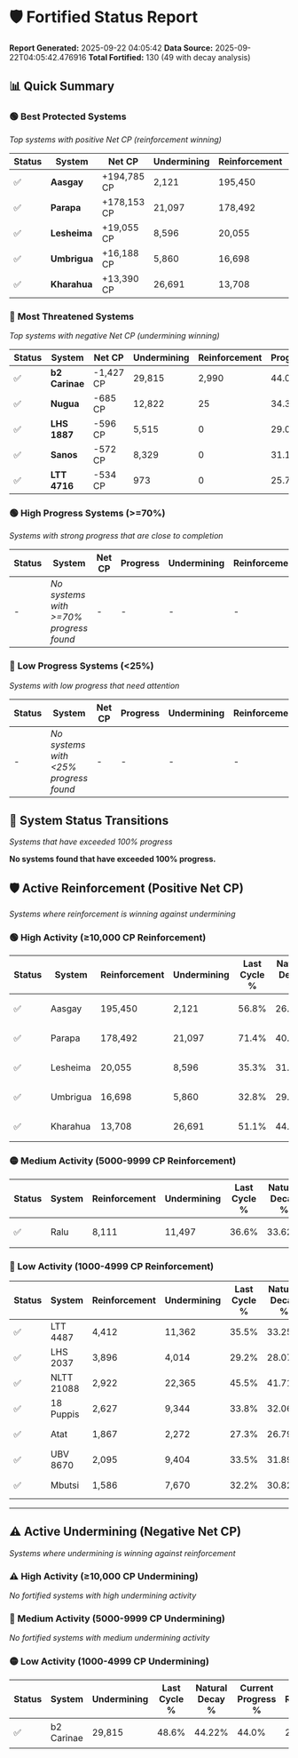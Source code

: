 # 🛡️ Fortified Status Report

**Report Generated:** 2025-09-22 04:05:42
**Data Source:** 2025-09-22T04:05:42.476916
**Total Fortified:** 130 (49 with decay analysis)

## 📊 Quick Summary

### 🟢 **Best Protected Systems**
*Top systems with positive Net CP (reinforcement winning)*

| Status | System | Net CP | Undermining | Reinforcement | Progress |
|--------|--------|--------|-------------|---------------|----------|
| ✅ | **Aasgay** | +194,785 CP | 2,121 | 195,450 | 56.5% |
| ✅ | **Parapa** | +178,153 CP | 21,097 | 178,492 | 68.2% |
| ✅ | **Lesheima** | +19,055 CP | 8,596 | 20,055 | 34.0% |
| ✅ | **Umbrigua** | +16,188 CP | 5,860 | 16,698 | 31.9% |
| ✅ | **Kharahua** | +13,390 CP | 26,691 | 13,708 | 47.0% |

### 🔴 **Most Threatened Systems**
*Top systems with negative Net CP (undermining winning)*

| Status | System | Net CP | Undermining | Reinforcement | Progress |
|--------|--------|--------|-------------|---------------|----------|
| ✅ | **b2 Carinae** | -1,427 CP | 29,815 | 2,990 | 44.0% |
| ✅ | **Nugua** | -685 CP | 12,822 | 25 | 34.3% |
| ✅ | **LHS 1887** | -596 CP | 5,515 | 0 | 29.0% |
| ✅ | **Sanos** | -572 CP | 8,329 | 0 | 31.1% |
| ✅ | **LTT 4716** | -534 CP | 973 | 0 | 25.7% |

### 🟢 **High Progress Systems (>=70%)**
*Systems with strong progress that are close to completion*

| Status | System | Net CP | Progress | Undermining | Reinforcement |
|--------|--------|--------|----------|-------------|---------------|
| - | *No systems with >=70% progress found* | - | - | - | - |

### 🔴 **Low Progress Systems (<25%)**
*Systems with low progress that need attention*

| Status | System | Net CP | Progress | Undermining | Reinforcement |
|--------|--------|--------|----------|-------------|---------------|
| - | *No systems with <25% progress found* | - | - | - | - |
## 🔄 System Status Transitions
*Systems that have exceeded 100% progress*

**No systems found that have exceeded 100% progress.**

## 🛡️ Active Reinforcement (Positive Net CP)
*Systems where reinforcement is winning against undermining*

### 🟢 High Activity (≥10,000 CP Reinforcement)

| Status | System | Reinforcement | Undermining | Last Cycle % | Natural Decay % | Current Progress % | Current CP | Net CP | Activity |
|--------|--------|---------------|-------------|--------------|-----------------|-------------------|------------|--------|----------|
| ✅ | Aasgay | 195,450 | 2,121 | 56.8% | 26.53% | 56.5% | 367,249 | +194,785 | 🟢 High Reinforcement |
| ✅ | Parapa | 178,492 | 21,097 | 71.4% | 40.79% | 68.2% | 443,300 | +178,153 | 🟢 High Reinforcement |
| ✅ | Lesheima | 20,055 | 8,596 | 35.3% | 31.07% | 34.0% | 221,000 | +19,055 | 🟢 High Reinforcement |
| ✅ | Umbrigua | 16,698 | 5,860 | 32.8% | 29.41% | 31.9% | 207,350 | +16,188 | 🟢 High Reinforcement |
| ✅ | Kharahua | 13,708 | 26,691 | 51.1% | 44.94% | 47.0% | 305,500 | +13,390 | 🟢 High Reinforcement |

### 🟡 Medium Activity (5000-9999 CP Reinforcement)

| Status | System | Reinforcement | Undermining | Last Cycle % | Natural Decay % | Current Progress % | Current CP | Net CP | Activity |
|--------|--------|---------------|-------------|--------------|-----------------|-------------------|------------|--------|----------|
| ✅ | Ralu | 8,111 | 11,497 | 36.6% | 33.62% | 34.8% | 226,199 | +7,664 | 🟡 Medium Reinforcement |

### 🔴 Low Activity (1000-4999 CP Reinforcement)

| Status | System | Reinforcement | Undermining | Last Cycle % | Natural Decay % | Current Progress % | Current CP | Net CP | Activity |
|--------|--------|---------------|-------------|--------------|-----------------|-------------------|------------|--------|----------|
| ✅ | LTT 4487 | 4,412 | 11,362 | 35.5% | 33.25% | 33.8% | 219,699 | +3,594 | 🔵 Low Reinforcement |
| ✅ | LHS 2037 | 3,896 | 4,014 | 29.2% | 28.07% | 28.6% | 185,900 | +3,423 | 🔵 Low Reinforcement |
| ✅ | NLTT 21088 | 2,922 | 22,365 | 45.5% | 41.71% | 42.1% | 273,650 | +2,554 | 🔵 Low Reinforcement |
| ✅ | 18 Puppis | 2,627 | 9,344 | 33.8% | 32.06% | 32.4% | 210,600 | +2,219 | 🔵 Low Reinforcement |
| ✅ | Atat | 1,867 | 2,272 | 27.3% | 26.79% | 27.0% | 175,500 | +1,393 | 🔵 Low Reinforcement |
| ✅ | UBV 8670 | 2,095 | 9,404 | 33.5% | 31.89% | 32.1% | 208,650 | +1,393 | 🔵 Low Reinforcement |
| ✅ | Mbutsi | 1,586 | 7,670 | 32.2% | 30.82% | 31.0% | 201,500 | +1,174 | 🔵 Low Reinforcement |


---

## ⚠️ Active Undermining (Negative Net CP)
*Systems where undermining is winning against reinforcement*

### ⚠️ High Activity (≥10,000 CP Undermining)

*No fortified systems with high undermining activity*

### 🔶 Medium Activity (5000-9999 CP Undermining)

*No fortified systems with medium undermining activity*

### 🟡 Low Activity (1000-4999 CP Undermining)

| Status | System | Undermining | Last Cycle % | Natural Decay % | Current Progress % | Reinforcement | Current CP | Net CP | Activity |
|--------|--------|-------------|--------------|-----------------|-------------------|---------------|------------|--------|----------|
| ✅ | b2 Carinae | 29,815 | 48.6% | 44.22% | 44.0% | 2,990 | 286,000 | -1,427 | 🟡 Low Undermining |
